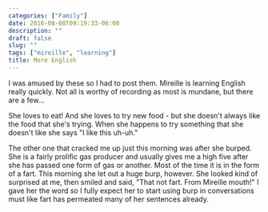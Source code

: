 ```yaml
---
categories: ["Family"]
date: 2016-08-08T09:19:33-06:00
description: ""
draft: false
slug: ""
tags: ["mireille", "learning"]
title: More English
---
```


I was amused by these so I had to post them. Mireille is learning English really quickly. Not all is worthy of recording as most is mundane, but there are a few...

She loves to eat! And she loves to try new food - but she doesn't always like the food that she's trying. When she happens to try something that she doesn't like she says "I like this uh-uh."

The other one that cracked me up just this morning was after she burped. She is a fairly prolific gas producer and usually gives me a high five after she has passed one form of gas or another. Most of the time it is in the form of a fart. This morning she let out a huge burp, however. She looked kind of surprised at me, then smiled and said, "That not fart. From Mireille mouth!" I gave her the word so I fully expect her to start using burp in conversations must like fart has permeated many of her sentences already.
